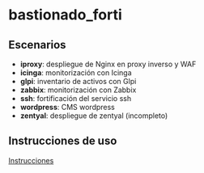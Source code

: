 # bastionado_forti

## Escenarios

* **iproxy**: despliegue de Nginx en proxy inverso y WAF
* **icinga**: monitorización con Icinga
* **glpi**: inventario de activos con Glpi
* **zabbix**: monitorización con Zabbix
* **ssh**: fortificación del servicio ssh
* **wordpress**: CMS wordpress
* **zentyal**: despliegue de zentyal (incompleto)

## Instrucciones de uso

[Instrucciones](https://github.com/javierfp-isc/bastionado)

